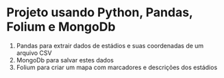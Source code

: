 # Projeto usando Python, Pandas, Folium e MongoDb

1. Pandas para extrair dados de estádios e suas coordenadas de um arquivo CSV
2. MongoDb para salvar estes dados
3. Folium para criar um mapa com marcadores e descrições dos estádios 
